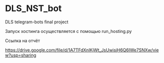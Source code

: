 # DLS_NST_bot
DLS telegram-bots final project


Запуск хостинга осуществляется с помощью run_hosting.py

Ссылка на отчёт

https://drive.google.com/file/d/1A7TFdXnlKjWt_JsUwisjH6Q6IWe7SNXw/view?usp=sharing
